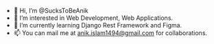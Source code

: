 - 👋 Hi, I’m @SucksToBeAnik
- 👀 I’m interested in Web Development, Web Applications.
- 🌱 I’m currently learning Django Rest Framework and Figma.
- 📫 You can mail me at anik.islam1494@gmail.com for collaborations.

<!---
SucksToBeAnik/SucksToBeAnik is a ✨ special ✨ repository because its `README.md` (this file) appears on your GitHub profile.
You can click the Preview link to take a look at your changes.
--->
